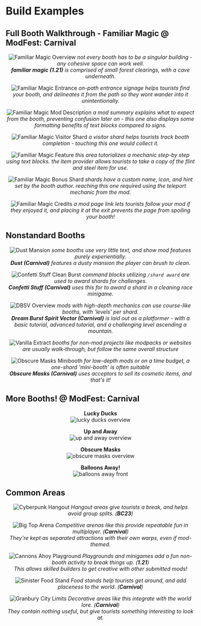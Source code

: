 # Build Examples

## Full Booth Walkthrough - Familiar Magic @ ModFest: Carnival

<center>

![Familiar Magic Overview](/assets/pages/images/guide/familiar_magic_overview.jpg)
*not every booth has to be a singular building - any cohesive space can work well.*</br>
***familiar magic (1.21)** is comprised of small forest clearings, with a cave underneath.*

![Familiar Magic Entrance](/assets/pages/images/guide/familiar_magic_entrance.png)
*on-path entrance signage helps tourists find your booth, and delineates it from the path so they wont wander into it unintentionally.*

![Familiar Magic Mod Description](/assets/pages/images/guide/familiar_magic_mod_description.png)
*a mod summary explains what to expect from the booth, preventing confusion later on - this one also displays some formatting benefits of text blocks compared to signs.*

![Familiar Magic Visitor Shard](/assets/pages/images/guide/familiar_magic_visitor_shard.png)
*a visitor shard helps tourists track booth completion - touching this one would collect it.*

![Familiar Magic Feature](/assets/pages/images/guide/familiar_magic_feature.png)
*this area tutorializes a mechanic step-by step using text blocks. the item provider allows tourists to take a copy of the flint and steel item for use.*

![Familiar Magic Bonus Shard](/assets/pages/images/guide/familiar_magic_bonus_shard.png)
*shards have a custom name, icon, and hint set by the booth author. reaching this one required using the teleport mechanic from the mod.*

![Familiar Magic Credits](/assets/pages/images/guide/familiar_magic_credits.png)
*a mod page link lets tourists follow your mod if they enjoyed it, and placing it at the exit prevents the page from spoiling your booth!*
</center>

## Nonstandard Booths

<center>

![Dust Mansion](/assets/pages/images/guide/dust_mansion.png)
*some booths use very little text, and show mod features purely experientially.*<br/>
***Dust (Carnival)** features a dusty mansion the player can brush to clean.*

![Confetti Stuff Clean Burst](/assets/pages/images/guide/confetti_stuff_clean_burst.png)
*command blocks utilizing `/shard award` are used to award shards for challenges.*<br/>
***Confetti Stuff (Carnival)** uses this for to award a shard in a cleaning race minigame.*

![DBSV Overview](/assets/pages/images/guide/dbsv_overview.jpg)
*mods with high-depth mechanics can use course-like booths, with 'levels' per shard.*<br/>
***Dream Burst Spirit Vector (Carnival)** is laid out as a platformer - with a basic tutorial, advanced tutorial, and a challenging level ascending a mountain.*

![Vanilla Extract](/assets/pages/images/guide/vanilla_extract.jpg)
*booths for non-mod projects like modpacks or websites are usually walk-through, but follow the same overall structure*

![Obscure Masks Minibooth](/assets/pages/images/guide/obscure_masks_minibooth.png)
*for low-depth mods or on a time budget, a one-shard 'mini-booth' is often suitable*<br/>
***Obscure Masks (Carnival)** uses acceptors to sell its cosmetic items, and that's it!*

</center>

## More Booths! @ ModFest: Carnival

<center>

**Lucky Ducks**<br/>
![lucky ducks overview](https://hackmd.io/_uploads/Hkf6e6C3C.png)

**Up and Away**<br/>
![up and away overview](https://hackmd.io/_uploads/Hy51WpAhA.png)

**Obscure Masks**<br/>
![obscure masks overview](https://hackmd.io/_uploads/Syb0TTRnA.png)

**Balloons Away!**<br/>
![balloons away front](https://hackmd.io/_uploads/SkObg60n0.png)

</center>

## Common Areas

<center>

![Cyberpunk Hangout](/assets/pages/images/guide/cyberpunk_hangout.png)
*Hangout areas give tourists a break, and helps avoid group splits. (**BC23**)*

![Big Top Arena](/assets/pages/images/guide/big_top_arena.jpg)
*Competitive arenas like this provide repeatable fun in multiplayer. (**Carnival**)*<br/>
*They're kept as separated attractions with their own warps, even if mod-themed.*

![Cannons Ahoy Playground](/assets/pages/images/guide/cannons_ahoy_playground.png)
*Playgrounds and minigames add a fun non-booth activity to break things up. (**1.21**)*<br/>
*This allows skilled builders to get creative with other submitted mods!*

![Sinister Food Stand](/assets/pages/images/guide/sinister_food_stand.png)
*Food stands help tourists get around, and add placeness to the world. (**Carnival**)*

![Granbury City Limits](/assets/pages/images/guide/granbury_city_limits.jpg)
*Decorative areas like this integrate with the world lore. (**Carnival**)*<br/>
*They contain nothing useful, but give tourists something interesting to look at.*

</center>
